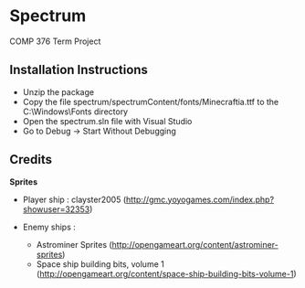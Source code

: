 Spectrum
========

COMP 376 Term Project

## Installation Instructions ##

- Unzip the package
- Copy the file spectrum/spectrumContent/fonts/Minecraftia.ttf to the C:\Windows\Fonts directory
- Open the spectrum.sln file with Visual Studio
- Go to Debug -> Start Without Debugging


## Credits ##

**Sprites** 
	
- Player ship : clayster2005 (http://gmc.yoyogames.com/index.php?showuser=32353)

- Enemy ships : 
	- Astrominer Sprites (http://opengameart.org/content/astrominer-sprites)
	- Space ship building bits, volume 1 (http://opengameart.org/content/space-ship-building-bits-volume-1)
